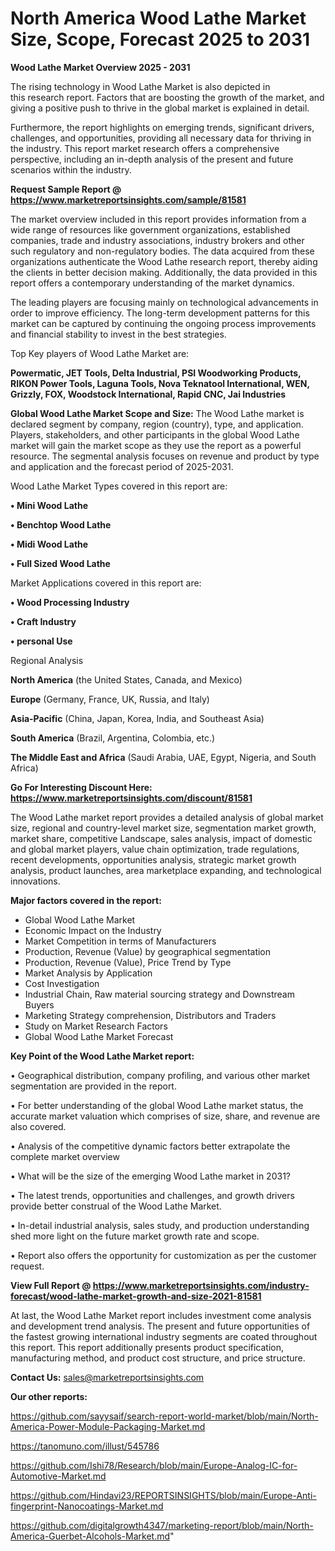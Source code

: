 # North America Wood Lathe Market Size, Scope, Forecast 2025 to 2031

<Strong> Wood Lathe Market Overview 2025 - 2031</strong>

The rising technology in Wood Lathe Market is also depicted in this research report. Factors that are boosting the growth of the market, and giving a positive push to thrive in the global market is explained in detail.

Furthermore, the report highlights on emerging trends, significant drivers, challenges, and opportunities, providing all necessary data for thriving in the industry. This report market research offers a comprehensive perspective, including an in-depth analysis of the present and future scenarios within the industry.

<strong>Request Sample Report @ <a href=https://www.marketreportsinsights.com/sample/81581>https://www.marketreportsinsights.com/sample/81581</a></strong>

The market overview included in this report provides information from a wide range of resources like government organizations, established companies, trade and industry associations, industry brokers and other such regulatory and non-regulatory bodies. The data acquired from these organizations authenticate the Wood Lathe research report, thereby aiding the clients in better decision making. Additionally, the data provided in this report offers a contemporary understanding of the market dynamics.

The leading players are focusing mainly on technological advancements in order to improve efficiency. The long-term development patterns for this market can be captured by continuing the ongoing process improvements and financial stability to invest in the best strategies.

Top Key players of Wood Lathe Market are:

<strong>Powermatic, JET Tools, Delta Industrial, PSI Woodworking Products, RIKON Power Tools, Laguna Tools, Nova Teknatool International, WEN, Grizzly, FOX, Woodstock International, Rapid CNC, Jai Industries</strong>

<strong><b>Global Wood Lathe Market Scope and Size:</b></strong>
The Wood Lathe market is declared segment by company, region (country), type, and application. Players, stakeholders, and other participants in the global Wood Lathe market will gain the market scope as they use the report as a powerful resource. The segmental analysis focuses on revenue and product by type and application and the forecast period of 2025-2031.

Wood Lathe Market Types covered in this report are:

<strong>• Mini Wood Lathe

• Benchtop Wood Lathe

• Midi Wood Lathe

• Full Sized Wood Lathe</strong>

Market Applications covered in this report are:

<strong>• Wood Processing Industry

• Craft Industry

• personal Use</strong> 

Regional Analysis

<strong>North America</strong> (the United States, Canada, and Mexico)

<strong>Europe</strong> (Germany, France, UK, Russia, and Italy)

<strong>Asia-Pacific</strong> (China, Japan, Korea, India, and Southeast Asia)

<strong>South America</strong> (Brazil, Argentina, Colombia, etc.)

<strong>The Middle East and Africa</strong> (Saudi Arabia, UAE, Egypt, Nigeria, and South Africa)

<strong>Go For Interesting Discount Here: <a href=https://www.marketreportsinsights.com/discount/81581>https://www.marketreportsinsights.com/discount/81581</a></strong>

The Wood Lathe market report provides a detailed analysis of global market size, regional and country-level market size, segmentation market growth, market share, competitive Landscape, sales analysis, impact of domestic and global market players, value chain optimization, trade regulations, recent developments, opportunities analysis, strategic market growth analysis, product launches, area marketplace expanding, and technological innovations.

<strong><b>Major factors covered in the report:</b></strong>
<ul>
  <li>Global Wood Lathe Market </li>
  <li>Economic Impact on the Industry</li>
  <li>Market Competition in terms of Manufacturers</li>
  <li>Production, Revenue (Value) by geographical segmentation</li>
  <li>Production, Revenue (Value), Price Trend by Type</li>
  <li>Market Analysis by Application</li>
  <li>Cost Investigation</li>
  <li>Industrial Chain, Raw material sourcing strategy and Downstream Buyers</li>
  <li>Marketing Strategy comprehension, Distributors and Traders</li>
  <li>Study on Market Research Factors</li>
  <li>Global Wood Lathe Market Forecast</li>
</ul>

<strong><b>Key Point of the Wood Lathe Market report:</b></strong>

• Geographical distribution, company profiling, and various other market segmentation are provided in the report.

• For better understanding of the global Wood Lathe market status, the accurate market valuation which comprises of size, share, and revenue are also covered.

• Analysis of the competitive dynamic factors better extrapolate the complete market overview

• What will be the size of the emerging Wood Lathe market in 2031?

• The latest trends, opportunities and challenges, and growth drivers provide better construal of the Wood Lathe Market.

• In-detail industrial analysis, sales study, and production understanding shed more light on the future market growth rate and scope.

• Report also offers the opportunity for customization as per the customer request.

<strong><b>View Full Report @ <a href=https://www.marketreportsinsights.com/industry-forecast/wood-lathe-market-growth-and-size-2021-81581>https://www.marketreportsinsights.com/industry-forecast/wood-lathe-market-growth-and-size-2021-81581</a></b></strong>


At last, the Wood Lathe Market report includes investment come analysis and development trend analysis. The present and future opportunities of the fastest growing international industry segments are coated throughout this report. This report additionally presents product specification, manufacturing method, and product cost structure, and price structure.

<strong>Contact Us:</strong>
sales@marketreportsinsights.com

<strong>Our other reports:</strong>

<a href=https://github.com/sayysaif/search-report-world-market/blob/main/North-America-Power-Module-Packaging-Market.md>https://github.com/sayysaif/search-report-world-market/blob/main/North-America-Power-Module-Packaging-Market.md</a>

<a href=https://tanomuno.com/illust/545786>https://tanomuno.com/illust/545786</a>

<a href=https://github.com/Ishi78/Research/blob/main/Europe-Analog-IC-for-Automotive-Market.md>https://github.com/Ishi78/Research/blob/main/Europe-Analog-IC-for-Automotive-Market.md</a>

<a href=https://github.com/Hindavi23/REPORTSINSIGHTS/blob/main/Europe-Anti-fingerprint-Nanocoatings-Market.md>https://github.com/Hindavi23/REPORTSINSIGHTS/blob/main/Europe-Anti-fingerprint-Nanocoatings-Market.md</a>

<a href=https://github.com/digitalgrowth4347/marketing-report/blob/main/North-America-Guerbet-Alcohols-Market.md>https://github.com/digitalgrowth4347/marketing-report/blob/main/North-America-Guerbet-Alcohols-Market.md</a>"
